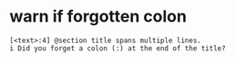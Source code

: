 # warn if forgotten colon

    [<text>:4] @section title spans multiple lines.
    i Did you forget a colon (:) at the end of the title?

